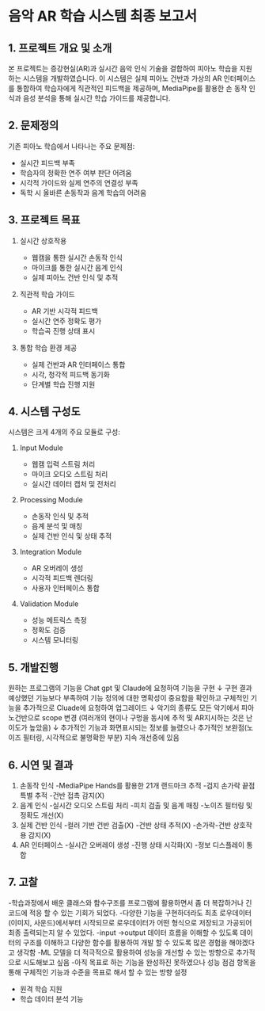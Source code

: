 # 음악 AR 학습 시스템 최종 보고서

## 1. 프로젝트 개요 및 소개

본 프로젝트는 증강현실(AR)과 실시간 음악 인식 기술을 결합하여 피아노 학습을 지원하는 시스템을 개발하였습니다. 이 시스템은 실제 피아노 건반과 가상의 AR 인터페이스를 통합하여 학습자에게 직관적인 피드백을 제공하며, MediaPipe를 활용한 손 동작 인식과 음성 분석을 통해 실시간 학습 가이드를 제공합니다.

## 2. 문제정의

기존 피아노 학습에서 나타나는 주요 문제점:
- 실시간 피드백 부족
- 학습자의 정확한 연주 여부 판단 어려움
- 시각적 가이드와 실제 연주의 연결성 부족
- 독학 시 올바른 손동작과 음계 학습의 어려움

## 3. 프로젝트 목표

1. 실시간 상호작용
   - 웹캠을 통한 실시간 손동작 인식
   - 마이크를 통한 실시간 음계 인식
   - 실제 피아노 건반 인식 및 추적

2. 직관적 학습 가이드
   - AR 기반 시각적 피드백
   - 실시간 연주 정확도 평가
   - 학습곡 진행 상태 표시

3. 통합 학습 환경 제공
   - 실제 건반과 AR 인터페이스 통합
   - 시각, 청각적 피드백 동기화
   - 단계별 학습 진행 지원

## 4. 시스템 구성도

시스템은 크게 4개의 주요 모듈로 구성:

1. Input Module
   - 웹캠 입력 스트림 처리
   - 마이크 오디오 스트림 처리
   - 실시간 데이터 캡처 및 전처리

2. Processing Module
   - 손동작 인식 및 추적
   - 음계 분석 및 매칭
   - 실제 건반 인식 및 상태 추적

3. Integration Module
   - AR 오버레이 생성
   - 시각적 피드백 렌더링
   - 사용자 인터페이스 통합

4. Validation Module
   - 성능 메트릭스 측정
   - 정확도 검증
   - 시스템 모니터링

## 5. 개발진행

원하는 프로그램의 기능을 Chat gpt 및 Claude에 요청하여 기능을 구현
↓
구현 결과 예상했던 기능보다 부족하여 기능 정의에 대한 명확성이 중요함을 확인하고 구체적인 기능을 추가적으로 Cluade에 요청하여 업그레이드
↓
악기의 종류도 모든 악기에서 피아노건반으로 scope 변경 (여러개의 현이나 구멍을 동시에 추적 및 AR지시하는 것은 난이도가 높았음)
↓
추가적인 기능과 화면표시되는 정보를 늘렸으나 추가적인 보완점(노이즈 필터링, 시각적으로 불명확한 부분) 지속 개선중에 있음 


## 6. 시연 및 결과
1. 손동작 인식
-MediaPipe Hands를 활용한 21개 랜드마크 추적
-검지 손가락 끝점 특별 추적
-건반 접촉 감지(X)
2. 음계 인식
-실시간 오디오 스트림 처리
-피치 검출 및 음계 매칭
-노이즈 필터링 및 정확도 개선(X)
3. 실제 건반 인식
-컬러 기반 건반 검출(X)
-건반 상태 추적(X)
-손가락-건반 상호작용 감지(X)
4. AR 인터페이스
-실시간 오버레이 생성
-진행 상태 시각화(X)
-정보 디스플레이 통합


## 7. 고찰
-학습과정에서 배운 클래스와 함수구조를 프로그램에 활용하면서 좀 더 복잡하거나 긴 코드에 적응 할 수 있는 기회가 되었다. 
-다양한 기능을 구현하더라도 최초 로우데이터 (이미지, 사운드)에서부터 시작되므로 로우데이터가 어떤 형식으로 저장되고 가공되어 최종 출력되는지 알 수 있었다.
-input ->output 데이터 흐름을 이해할 수 있도록 데이터의 구조를 이해하고  다양한 함수를 활용하여 개발 할 수  있도록 많은 경험을 해야겠다고 생각함
-ML 모델을 더 적극적으로 활용하여 성능을 개선할 수 있는 방향으로 추가적으로 시도해보고 싶음
-아직 목표로 하는 기능을 완성하진 못하였으나 성능 점검 항목을 통해 구체적인 기능과 수준을 목표로 해서 할 수 있는 방향 설정

   - 원격 학습 지원
   - 학습 데이터 분석 기능
